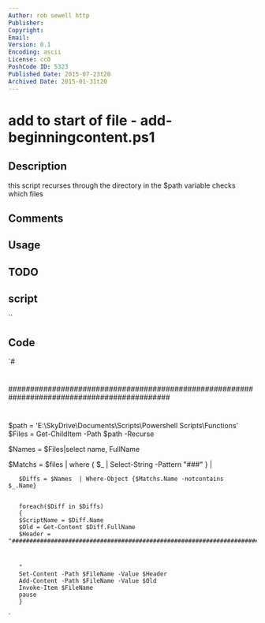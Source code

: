 ```yaml
---
Author: rob sewell http
Publisher: 
Copyright: 
Email: 
Version: 0.1
Encoding: ascii
License: cc0
PoshCode ID: 5323
Published Date: 2015-07-23t20
Archived Date: 2015-01-31t20
---
```


# add to start of file - add-beginningcontent.ps1

## Description

this script recurses through the directory in the $path variable checks which files

## Comments



## Usage



## TODO



## script

``

## Code

`#
 #
 #############################################################################################
 #
 #
 #
 #
 
 $path = 'E:\SkyDrive\Documents\Scripts\Powershell Scripts\Functions\'
 $Files = Get-ChildItem -Path $path -Recurse
 
 $Names = $Files|select name, FullName
 
 $Matchs = $files |
   where { $_ | Select-String -Pattern "###"  } |
 
 
       $Diffs = $Names  | Where-Object {$Matchs.Name -notcontains  $_.Name}
 
 
       foreach($Diff in $Diffs)
       {
       $ScriptName = $Diff.Name
       $Old = Get-Content $Diff.FullName
       $Header = "#############################################################################################
 #
 #
 #
 #
       "
       Set-Content -Path $FileName -Value $Header
       Add-Content -Path $FileName -Value $Old 
       Invoke-Item $FileName
       pause
       }
`

